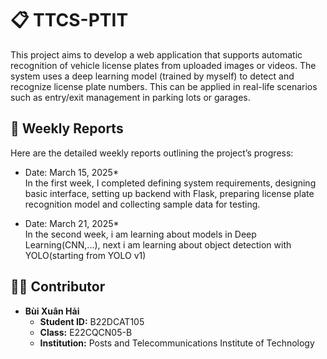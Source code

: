 # 📋 TTCS-PTIT

This project aims to develop a web application that supports automatic recognition of vehicle license plates from uploaded images or videos. The system uses a deep learning model (trained by myself) to detect and recognize license plate numbers. This can be applied in real-life scenarios such as entry/exit management in parking lots or garages.

## 📅 Weekly Reports

Here are the detailed weekly reports outlining the project’s progress:

- Date: March 15, 2025*  
  In the first week, I completed defining system requirements, designing basic interface, setting up backend with Flask, preparing license plate recognition model and collecting sample data for testing.

- Date: March 21, 2025*  
  In the second week, i am learning about models in Deep Learning(CNN,...), next i am learning about object detection with YOLO(starting from YOLO v1)

## 👨‍💻 Contributor

- **Bùi Xuân Hải**  
  - **Student ID:** B22DCAT105  
  - **Class:** E22CQCN05-B  
  - **Institution:** Posts and Telecommunications Institute of Technology



